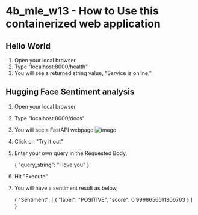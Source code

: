# 4b_mle_w13 - How to Use this containerized web application

## Hello World
1. Open your local browser
2. Type "localhost:8000/health"
3. You will see a returned string value, "Service is online."

## Hugging Face Sentiment analysis
1. Open your local browser
2. Type "localhost:8000/docs"
3. You will see a FastAPI webpage
![image](https://user-images.githubusercontent.com/34020408/168189387-5a4e2321-bcee-45fc-b378-bef8c64b5c0d.png)

4. Click on "Try it out"
5. Enter your own query in the Requested Body,

      {
        "query_string": "I love you"
      }

6. Hit "Execute"
7. You will have a sentiment result as below,

    {
      "Sentiment": [
        {
          "label": "POSITIVE",
          "score": 0.9998656511306763
        }
      ]
    }
